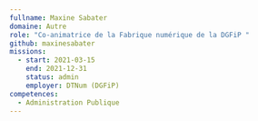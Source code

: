 ```yaml
---
fullname: Maxine Sabater
domaine: Autre
role: "Co-animatrice de la Fabrique numérique de la DGFiP "
github: maxinesabater
missions:
  - start: 2021-03-15
    end: 2021-12-31
    status: admin
    employer: DTNum (DGFiP)
competences:
  - Administration Publique
---
```

